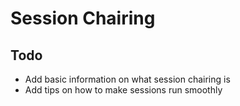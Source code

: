 # Session Chairing

## Todo

- Add basic information on what session chairing is
- Add tips on how to make sessions run smoothly